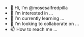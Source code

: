 - 👋 Hi, I’m @mosesalfredpilla
- 👀 I’m interested in ...
- 🌱 I’m currently learning ...
- 💞️ I’m looking to collaborate on ...
- 📫 How to reach me ...

<!---
mosesalfredpilla/mosesalfredpilla is a ✨ special ✨ repository because its `README.md` (this file) appears on your GitHub profile.
You can click the Preview link to take a look at your changes.
--->
